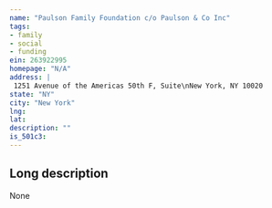 ```yaml
---
name: "Paulson Family Foundation c/o Paulson & Co Inc"
tags:
- family
- social
- funding
ein: 263922995
homepage: "N/A"
address: |
 1251 Avenue of the Americas 50th F, Suite\nNew York, NY 10020
state: "NY"
city: "New York"
lng: 
lat: 
description: ""
is_501c3: 
---
```


## Long description

None
